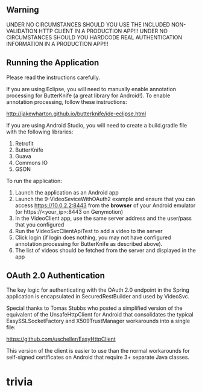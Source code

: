 ## Warning

UNDER NO CIRCUMSTANCES SHOULD YOU USE THE INCLUDED NON-VALIDATION HTTP CLIENT IN A PRODUCTION APP!!!
UNDER NO CIRCUMSTANCES SHOULD YOU HARDCODE REAL AUTHENTICATION INFORMATION IN A PRODUCTION APP!!!

## Running the Application

Please read the instructions carefully.

If you are using Eclipse, you will need to manually enable annotation processing for ButterKnife
(a great library for Android!). To enable annotation processing, follow these instructions:

http://jakewharton.github.io/butterknife/ide-eclipse.html

If you are using Android Studio, you will need to create a build.gradle file with the following
libraries:

1. Retrofit
2. ButterKnife
3. Guava
4. Commons IO
5. GSON

To run the application:

1. Launch the application as an Android app
2. Launch the 9-VideoSeviceWithOAuth2 example and ensure that you
   can access https://10.0.2.2:8443 from the __browser__ of your Android 
   emulator (or https://<your_ip>:8443 on Genymotion)
3. In the VideoClient app, use the same server address and the user/pass
   that you configured
4. Run the VideoSvcClientApiTest to add a video to the server
5. Click login (if login does nothing, you may not have configured annotation
   processing for ButterKnife as described above).
6. The list of videos should be fetched from the server and displayed in the
   app
   
## OAuth 2.0 Authentication

The key logic for authenticating with the OAuth 2.0 endpoint in the Spring application
is encapsulated in SecuredRestBuilder and used by VideoSvc.   

Special thanks to Tomas Stubbs who posted a simplified version of the equivalent of the UnsafeHttpClient
for Android that consolidates the typical EasySSLSocketFactory and X509TrustManager
workarounds into a single file:

https://github.com/uscheller/EasyHttpClient

This version of the client is easier to use than the normal workarounds for self-signed
certificates on Android that require 3+ separate Java classes.
# trivia

